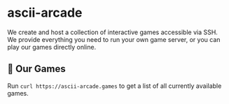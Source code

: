 # ascii-arcade

We create and host a collection of interactive games accessible via SSH. We provide everything you need to run your own game server, or you can play our games directly online.

## 🚀 Our Games

Run `curl https://ascii-arcade.games` to get a list of all currently available games.
